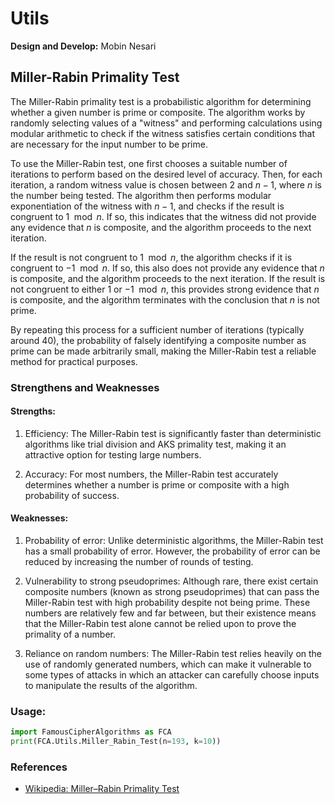# Utils
__Design and Develop:__ Mobin Nesari

## Miller-Rabin Primality Test

The Miller-Rabin primality test is a probabilistic algorithm for determining whether a given number is prime or composite. The algorithm works by randomly selecting values of a "witness" and performing calculations using modular arithmetic to check if the witness satisfies certain conditions that are necessary for the input number to be prime.

To use the Miller-Rabin test, one first chooses a suitable number of iterations to perform based on the desired level of accuracy. Then, for each iteration, a random witness value is chosen between 2 and $n-1$, where $n$ is the number being tested. The algorithm then performs modular exponentiation of the witness with $n-1$, and checks if the result is congruent to $1 \mod n$. If so, this indicates that the witness did not provide any evidence that $n$ is composite, and the algorithm proceeds to the next iteration.

If the result is not congruent to $1 \mod n$, the algorithm checks if it is congruent to $-1 \mod n$. If so, this also does not provide any evidence that $n$ is composite, and the algorithm proceeds to the next iteration. If the result is not congruent to either 1 or $-1 \mod n$, this provides strong evidence that $n$ is composite, and the algorithm terminates with the conclusion that $n$ is not prime.

By repeating this process for a sufficient number of iterations (typically around 40), the probability of falsely identifying a composite number as prime can be made arbitrarily small, making the Miller-Rabin test a reliable method for practical purposes.

### Strengthens and Weaknesses

#### Strengths:
1. Efficiency: The Miller-Rabin test is significantly faster than deterministic algorithms like trial division and AKS primality test, making it an attractive option for testing large numbers.

2. Accuracy: For most numbers, the Miller-Rabin test accurately determines whether a number is prime or composite with a high probability of success.

#### Weaknesses:
1. Probability of error: Unlike deterministic algorithms, the Miller-Rabin test has a small probability of error. However, the probability of error can be reduced by increasing the number of rounds of testing.

2. Vulnerability to strong pseudoprimes: Although rare, there exist certain composite numbers (known as strong pseudoprimes) that can pass the Miller-Rabin test with high probability despite not being prime. These numbers are relatively few and far between, but their existence means that the Miller-Rabin test alone cannot be relied upon to prove the primality of a number.

3. Reliance on random numbers: The Miller-Rabin test relies heavily on the use of randomly generated numbers, which can make it vulnerable to some types of attacks in which an attacker can carefully choose inputs to manipulate the results of the algorithm.

### Usage:
```python
import FamousCipherAlgorithms as FCA
print(FCA.Utils.Miller_Rabin_Test(n=193, k=10))
```




### References
- <a href="https://en.wikipedia.org/wiki/Miller%E2%80%93Rabin_primality_test"> Wikipedia: Miller–Rabin Primality Test</a>